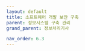 ```yaml
---
layout: default
title: 소프트웨어 개발 보안 구축
parent: 정보시스템 구축 관리
grand_parent: 정보처리기사

nav_order: 6.3
---
```

